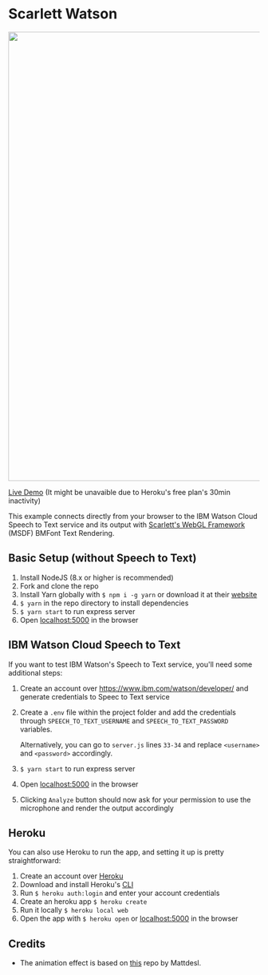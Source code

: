 # Scarlett Watson

<img src="WatsonSpeech+ScarlettMSDF.gif?raw=true" width="900px">

[Live Demo](https://scarlett-watson.herokuapp.com/)
(It might be unavaible due to Heroku's free plan's 30min inactivity)

This example connects directly from your browser to the IBM Watson Cloud Speech to Text service and its output with [Scarlett's WebGL Framework](https://github.com/scarlettgamestudio/scarlett-framework) (MSDF) BMFont Text Rendering. 

## Basic Setup (without Speech to Text)

1. Install NodeJS (8.x or higher is recommended)
2. Fork and clone the repo
3. Install Yarn globally with `$ npm i -g yarn` or download it at their [website](https://yarnpkg.com/en/docs/install)
4. `$ yarn` in the repo directory to install dependencies
5. `$ yarn start` to run express server
6. Open [localhost:5000](http://localhost:5000) in the browser

## IBM Watson Cloud Speech to Text

If you want to test IBM Watson's Speech to Text service, you'll need some additional steps:
1. Create an account over https://www.ibm.com/watson/developer/ and generate credentials to Speec to Text service
2. Create a `.env` file within the project folder and add the credentials through `SPEECH_TO_TEXT_USERNAME` and `SPEECH_TO_TEXT_PASSWORD` variables. 

    Alternatively, you can go to `server.js` lines `33-34` and replace `<username>` and `<password>` accordingly.
3. `$ yarn start` to run express server
4. Open [localhost:5000](http://localhost:5000) in the browser
5. Clicking `Analyze` button should now ask for your permission to use the microphone and render the output accordingly

## Heroku

You can also use Heroku to run the app, and setting it up is pretty straightforward:
1. Create an account over [Heroku](https://www.heroku.com)
2. Download and install Heroku's [CLI](https://devcenter.heroku.com/articles/heroku-cli#download-and-install)
3. Run `$ heroku auth:login` and enter your account credentials
4. Create an heroku app `$ heroku create`
5. Run it locally `$ heroku local web`
6. Open the app with `$ heroku open` or [localhost:5000](http://localhost:5000) in the browser

## Credits

- The animation effect is based on [this](https://github.com/Jam3/three-bmfont-text) repo by Mattdesl.
